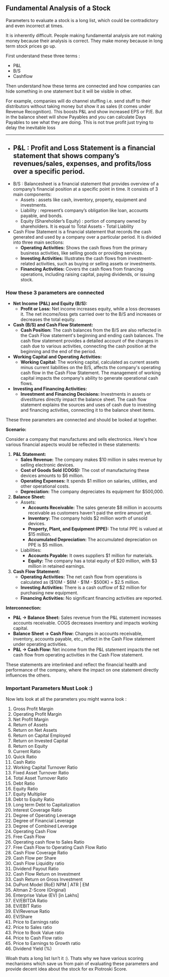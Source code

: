 ## Fundamental Analysis of a Stock

Parameters to evaluate a stock is a long list, which could be contradictory and even incorrect at times.

It is inherently difficult. People making fundamental analysis are not making money because their analysis is correct. They make money because in long term stock prices go up.

First understand these three terms :

- P&L
- B/S
- Cashflow

Then understand how these terms are connected and how companies can hide something in one statement but it will be visible in other.

For example, companies will do channel stuffing i.e. send stuff to their distributors without taking money but show it as sales (it comes under Revenue Recognition). This boosts P&L and show increased EPS or P/E. But in the balance sheet will show Payables and you can calculate Days Payables to see what they are doing. This is not true profit just trying to delay the inevitable loss

---

- P&L : Profit and Loss Statement is a financial statement that shows company’s revenues/sales, expenses, and profits/loss over a specific period.
  - 
- B/S : Balancesheet is a financial statement that provides overview of a company’s financial position at a specific point in time. It consists of 3 main components:
    - Assets : assets like cash, inventory, property, equipment and investments.
    - Liability : represent’s company’s obligation like loan, accounts payable, and bonds.
    - Equity (Shareholder’s Equity) : portion of company owned by shareholders. It is equal to Total Assets - Total Liability
- Cash Flow Statement is a financial statement that records the cash generated and used by a company over a particular period. It is divided into three main sections:
    - **Operating Activities:** Shows the cash flows from the primary business activities, like selling goods or providing services.
    - **Investing Activities:** Illustrates the cash flows from investment-related activities, such as buying or selling assets or investments.
    - **Financing Activities:** Covers the cash flows from financing operations, including raising capital, paying dividends, or issuing stock.

### How these 3 parameters are connected

- **Net Income (P&L) and Equity (B/S):**
    - **Profit or Loss:** Net income increases equity, while a loss decreases it. The net income/loss gets carried over to the B/S and increases or decreases the total equity.
- **Cash (B/S) and Cash Flow Statement:**
    - **Cash Position:** The cash balances from the B/S are also reflected in the Cash Flow statement's beginning and ending cash balances. The cash flow statement provides a detailed account of the changes in cash due to various activities, connecting the cash position at the beginning and the end of the period.
- **Working Capital and Operating Activities:**
    - **Working Capital:** The working capital, calculated as current assets minus current liabilities on the B/S, affects the company's operating cash flow in the Cash Flow Statement. The management of working capital impacts the company's ability to generate operational cash flows.
- **Investing and Financing Activities:**
    - **Investment and Financing Decisions:** Investments in assets or divestitures directly impact the balance sheet. The cash flow statement explains the sources and uses of cash due to investing and financing activities, connecting it to the balance sheet items.

These three parameters are connected and should be looked at together.



**Scenario:**

Consider a company that manufactures and sells electronics. Here's how various financial aspects would be reflected in these statements:

1. **P&L Statement:**
   - **Sales Revenue:** The company makes $10 million in sales revenue by selling electronic devices.
   - **Cost of Goods Sold (COGS):** The cost of manufacturing these devices amounts to $6 million.
   - **Operating Expenses:** It spends $1 million on salaries, utilities, and other operational costs.
   - **Depreciation:** The company depreciates its equipment for $500,000.
2. **Balance Sheet:**
   - Assets:
     - **Accounts Receivable:** The sales generate $8 million in accounts receivable as customers haven't paid the entire amount yet.
     - **Inventory:** The company holds $2 million worth of unsold devices.
     - **Property, Plant, and Equipment (PPE):** The total PPE is valued at $15 million.
     - **Accumulated Depreciation:** The accumulated depreciation on PPE is $5 million.
   - Liabilities:
     - **Accounts Payable:** It owes suppliers $1 million for materials.
     - **Equity:** The company has a total equity of $20 million, with $3 million in retained earnings.
3. **Cash Flow Statement:**
   - **Operating Activities:** The net cash flow from operations is calculated as ($10M - $6M - $1M - $500K) = $2.5 million.
   - **Investing Activities:** There is a cash outflow of $2 million for purchasing new equipment.
   - **Financing Activities:** No significant financing activities are reported.

**Interconnection:**

- **P&L → Balance Sheet:** Sales revenue from the P&L statement increases accounts receivable. COGS decreases inventory and impacts working capital.
- **Balance Sheet → Cash Flow:** Changes in accounts receivable, inventory, accounts payable, etc., reflect in the Cash Flow statement under operating activities.
- **P&L → Cash Flow:** Net income from the P&L statement impacts the net cash flow from operating activities in the Cash Flow statement.

These statements are interlinked and reflect the financial health and performance of the company, where the impact on one statement directly influences the others.





### Important Parameters Must Look :)

Now lets look at all the parameters you might wanna look :

1. Gross Profit Margin
2. Operating Profit Margin
3. Net Profit Margin
4. Return of Assets
5. Return on Net Assets
6. Return on Capital Employed
7. Return on Invested Capital
8. Return on Equity
9. Current Ratio
10. Quick Ratio
11. Cash Ratio
12. Working Capital Turnover Ratio
13. Fixed Asset Turnover Ratio
14. Total Asset Turnover Ratio
15. Debt Ratio
16. Equity Ratio
17. Equity Multiplier
18. Debt to Equity Ratio
19. Long term Debt to Capitalization
20. Interest Coverage Ratio
21. Degree of Operating Leverage
22. Degree of Financial Leverage
23. Degree of Combined Leverage
24. Operating Cash Flow
25. Free Cash Flow
26. Operating cash flow to Sales Ratio
27. Free Cash Flow to Operating Cash Flow Ratio
28. Cash Flow Coverage Ratio
29. Cash Flow per Share
30. Cash Flow Liquidity ratio
31. Dividend Payout Ratio
32. Cash Flow Return on Investment
33. Cash Return on Gross Investment
34. DuPont Model (RoE) NPM | ATR | EM
35. Altman Z-Score (Original)
36. Enterprise Value (EV) [in Lakhs]
37. EV/EBITDA Ratio
38. EV/EBIT Ratio
39. EV/Revenue Ratio
40. EV/Share
41. Price to Earnings ratio
42. Price to Sales ratio
43. Price to Book Value ratio
44. Price to Cash Flow ratio
45. Price to Earnings to Growth ratio
46. Dividend Yield (%)

Woah thats a long list Isn’t it :). Thats why we have various scoring mechanisms which save us from pain of evaluating these parameters and provide decent idea about the stock for ex Piotroski Score.

